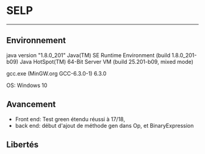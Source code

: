 # SELP
------
## Environnement
java version "1.8.0_201"
Java(TM) SE Runtime Environment (build 1.8.0_201-b09)
Java HotSpot(TM) 64-Bit Server VM (build 25.201-b09, mixed mode)

gcc.exe (MinGW.org GCC-6.3.0-1) 6.3.0

OS: Windows 10

## Avancement

- Front end: Test green étendu réussi à 17/18, 
- back end: début d'ajout de méthode gen dans Op, et BinaryExpression


## Libertés

